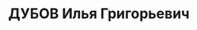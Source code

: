 ---
title: ДУБОВ Илья Григорьевич
description: "Род. в 1902, с. Кулаши, Златоустовский р-н, Челябинская обл. \n  Приговор:\
  \ 07.12.1937 – ВМН"
---
